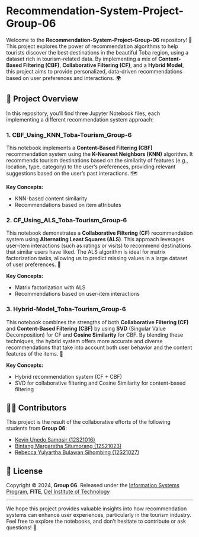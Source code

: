 # Recommendation-System-Project-Group-06

Welcome to the **Recommendation-System-Project-Group-06** repository! 🎉 This project explores the power of recommendation algorithms to help tourists discover the best destinations in the beautiful Toba region, using a dataset rich in tourism-related data. By implementing a mix of **Content-Based Filtering (CBF)**, **Collaborative Filtering (CF)**, and a **Hybrid Model**, this project aims to provide personalized, data-driven recommendations based on user preferences and interactions. 🌍

## 🚀 Project Overview

In this repository, you’ll find three Jupyter Notebook files, each implementing a different recommendation system approach:

### 1. **CBF_Using_KNN_Toba-Tourism_Group-6**  
This notebook implements a **Content-Based Filtering (CBF)** recommendation system using the **K-Nearest Neighbors (KNN)** algorithm. It recommends tourism destinations based on the similarity of features (e.g., location, type, category) to the user’s preferences, providing relevant suggestions based on the user’s past interactions. 🗺️

**Key Concepts:**
- KNN-based content similarity
- Recommendations based on item attributes

### 2. **CF_Using_ALS_Toba-Tourism_Group-6**  
This notebook demonstrates a **Collaborative Filtering (CF)** recommendation system using **Alternating Least Squares (ALS)**. This approach leverages user-item interactions (such as ratings or visits) to recommend destinations that similar users have liked. The ALS algorithm is ideal for matrix factorization tasks, allowing us to predict missing values in a large dataset of user preferences. 🔄

**Key Concepts:**
- Matrix factorization with ALS
- Recommendations based on user-item interactions

### 3. **Hybrid-Model_Toba-Tourism_Group-6**  
This notebook combines the strengths of both **Collaborative Filtering (CF)** and **Content-Based Filtering (CBF)** by using **SVD** (Singular Value Decomposition) for CF and **Cosine Similarity** for CBF. By blending these techniques, the hybrid system offers more accurate and diverse recommendations that take into account both user behavior and the content features of the items. 🤝

**Key Concepts:**
- Hybrid recommendation system (CF + CBF)
- SVD for collaborative filtering and Cosine Similarity for content-based filtering

## 🧑‍💻 Contributors

This project is the result of the collaborative efforts of the following students from **Group 06**:

- [Kevin Unedo Samosir (12S21016)](https://github.com/KevinUnedo)
- [Bintang Margaretha Situmorang (12S21023)](https://github.com/bintangmargarethasitumorang)
- [Rebecca Yulyartha Bulawan Sihombing (12S21027)](https://github.com/rebeccasihombing17)

## 📝 License

Copyright © 2024, **Group 06**. Released under the [Information Systems Program](https://www.del.ac.id/?page_id=3534), **FITE**, [Del Institute of Technology](https://www.del.ac.id/)

---

We hope this project provides valuable insights into how recommendation systems can enhance user experiences, particularly in the tourism industry. Feel free to explore the notebooks, and don’t hesitate to contribute or ask questions! 🌟
